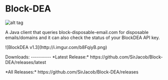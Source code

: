 # Block-DEA
![alt tag](https://travis-ci.org/SirJacob/Block-DEA.svg?branch=master)
<p>A Java client that queries block-disposable-email.com for disposable emails/domains and it can also check the status of your BlockDEA API key.</p>
![BlockDEA v1.3](http://i.imgur.com/b8FqiyB.png)
<p>
Downloads:
----------
*Latest Release:* https://github.com/SirJacob/Block-DEA/releases/latest
<p>
*All Releases:* https://github.com/SirJacob/Block-DEA/releases
